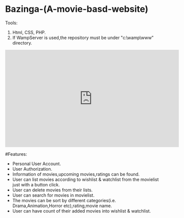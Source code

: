 # Bazinga-(A-movie-basd-website)

Tools:
1. Html, CSS, PHP.
2. If WampServer is used,the repository must be under "c:\wamp\www" directory.

<iframe width="560" height="315" src="https://www.youtube.com/embed/PKNFtEpF2zg" frameborder="0" allow="accelerometer; autoplay; encrypted-media; gyroscope; picture-in-picture" allowfullscreen></iframe>

#Features:
<ul> 
<li>Personal User Account.</li>
<li>User Authorization.</li>
<li>Information of movies,upcoming movies,ratings can be found.</li>
<li>User can list movies according to wishlist & watchlist from the movielist just with a button click.</li>
<li>User can delete movies from their lists.</li>
<li>User can search for movies in movielist.</li>
<li>The movies can be sort by different categories(i.e. Drama,Animation,Horror etc),rating,movie name.</li>
<li>User can have count of their added movies into wishlist & watchlist.</li>

</ul>
